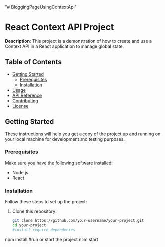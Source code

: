 "# BloggingPageUsingContextApi" 
# React Context API Project

**Description**: This project is a demonstration of how to create and use a Context API in a React application to manage global state.

## Table of Contents

- [Getting Started](#getting-started)
  - [Prerequisites](#prerequisites)
  - [Installation](#installation)
- [Usage](#usage)
- [API Reference](#api-reference)
- [Contributing](#contributing)
- [License](#license)

## Getting Started

These instructions will help you get a copy of the project up and running on your local machine for development and testing purposes.

### Prerequisites

Make sure you have the following software installed:

- Node.js
- React

### Installation

Follow these steps to set up the project:

1. Clone this repository:

   ```bash
   git clone https://github.com/your-username/your-project.git
   cd your-project
   #install require dependecies
npm install
#run or start the project
npm start
